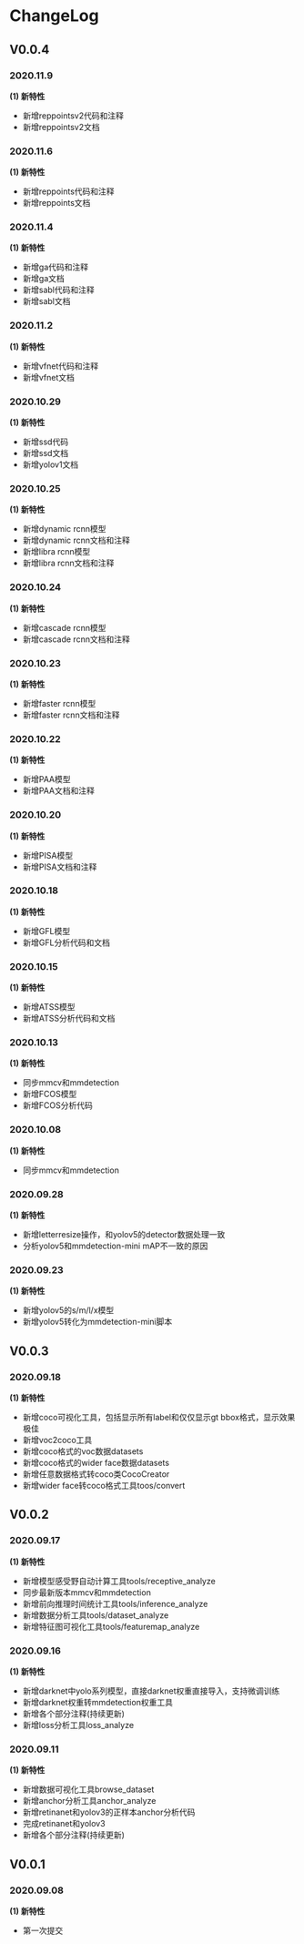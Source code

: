 # ChangeLog

## V0.0.4
### 2020.11.9
**(1) 新特性**
- 新增reppointsv2代码和注释
- 新增reppointsv2文档

### 2020.11.6
**(1) 新特性**
- 新增reppoints代码和注释
- 新增reppoints文档

### 2020.11.4
**(1) 新特性**
- 新增ga代码和注释
- 新增ga文档
- 新增sabl代码和注释
- 新增sabl文档

### 2020.11.2
**(1) 新特性**
- 新增vfnet代码和注释
- 新增vfnet文档


### 2020.10.29
**(1) 新特性**
- 新增ssd代码
- 新增ssd文档
- 新增yolov1文档


### 2020.10.25
**(1) 新特性**
- 新增dynamic rcnn模型
- 新增dynamic rcnn文档和注释
- 新增libra rcnn模型
- 新增libra rcnn文档和注释


### 2020.10.24
**(1) 新特性**
- 新增cascade rcnn模型
- 新增cascade rcnn文档和注释

### 2020.10.23
**(1) 新特性**
- 新增faster rcnn模型
- 新增faster rcnn文档和注释

### 2020.10.22
**(1) 新特性**
- 新增PAA模型
- 新增PAA文档和注释

### 2020.10.20
**(1) 新特性**
- 新增PISA模型
- 新增PISA文档和注释

### 2020.10.18
**(1) 新特性**
- 新增GFL模型
- 新增GFL分析代码和文档

### 2020.10.15
**(1) 新特性**
- 新增ATSS模型
- 新增ATSS分析代码和文档

### 2020.10.13
**(1) 新特性**
- 同步mmcv和mmdetection
- 新增FCOS模型
- 新增FCOS分析代码 

### 2020.10.08
**(1) 新特性**
- 同步mmcv和mmdetection

### 2020.09.28
**(1) 新特性**
- 新增letterresize操作，和yolov5的detector数据处理一致
- 分析yolov5和mmdetection-mini mAP不一致的原因


### 2020.09.23
**(1) 新特性**
- 新增yolov5的s/m/l/x模型
- 新增yolov5转化为mmdetection-mini脚本


## V0.0.3
### 2020.09.18
**(1) 新特性**
- 新增coco可视化工具，包括显示所有label和仅仅显示gt bbox格式，显示效果极佳
- 新增voc2coco工具
- 新增coco格式的voc数据datasets
- 新增coco格式的wider face数据datasets
- 新增任意数据格式转coco类CocoCreator
- 新增wider face转coco格式工具toos/convert


## V0.0.2
### 2020.09.17
**(1) 新特性**
- 新增模型感受野自动计算工具tools/receptive_analyze
- 同步最新版本mmcv和mmdetection
- 新增前向推理时间统计工具tools/inference_analyze
- 新增数据分析工具tools/dataset_analyze
- 新增特征图可视化工具tools/featuremap_analyze



### 2020.09.16
**(1) 新特性**
- 新增darknet中yolo系列模型，直接darknet权重直接导入，支持微调训练
- 新增darknet权重转mmdetection权重工具
- 新增各个部分注释(持续更新)
- 新增loss分析工具loss_analyze

### 2020.09.11
**(1) 新特性**
- 新增数据可视化工具browse_dataset
- 新增anchor分析工具anchor_analyze
- 新增retinanet和yolov3的正样本anchor分析代码
- 完成retinanet和yolov3
- 新增各个部分注释(持续更新)

## V0.0.1
### 2020.09.08

**(1) 新特性**
- 第一次提交



